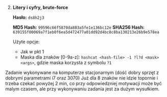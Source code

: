 2. **Litery i cyfry, brute-force**

    **Hasło:** `ds8h2j3`

    **MD5 Hash:** `99596c66f5870da803a5fe1e136bc12e`
    **SHA256 Hash:** `639155f00069a7f1eb0f6ea5d472477a01dd92d4bc8c8ba130213e26b9e578ea`

    Użyte opcje:
    * Jak w pkt 1
    * Maska dla znaków [0-9a-z]: `hashcat <hash-file> -1 ?l?d <mask> <args>`, gdzie maska korzysta z symbolu `?1`

Zadanie wykonywane na komputerze stacjonarnym (dość dobry sprzęt z dobrymi parametrami i7 oraz 3070)
Już dla 8 znaków nie idzie topornie i trzeba czekać powyżej 2 min, co przy odpowiedzniej motywacji może być malym czasem, ale przy wykonywaniu zadania jest za dużym wysułkiem.